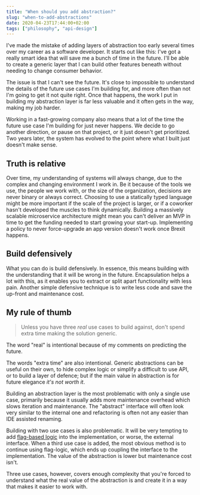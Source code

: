 ```yaml
---
title: "When should you add abstraction?"
slug: "when-to-add-abstractions"
date: 2020-04-23T17:44:00+02:00
tags: ["philosophy", "api-design"]
---
```


I've made the mistake of adding layers of abstraction too early several times
over my career as a software developer. It starts out like this: I've got a
really smart idea that will save me a bunch of time in the future. I'll be able
to create a generic layer that I can build other features beneath without
needing to change consumer behavior.

The issue is that I can't see the future. It's close to impossible to
understand the details of the future use cases I'm building for, and more often
than not I'm going to get it not quite right. Once that happens, the work I put
in building my abstraction layer is far less valuable and it often gets in the
way, making my job harder.

Working in a fast-growing company also means that a lot of the time the future
use case I'm building for just never happens. We decide to go another
direction, or pause on that project, or it just doesn't get prioritized. Two
years later, the system has evolved to the point where what I built just
doesn't make sense.

## Truth is relative

Over time, my understanding of systems will always change, due to the complex
and changing environment I work in. Be it because of the tools we use, the
people we work with, or the size of the organization, decisions are never
binary or always correct. Choosing to use a statically typed language might be
more important if the scale of the project is larger, or if a coworker hasn't
developed the muscles to think dynamically. Building a massively scalable
microservice architecture might mean you can't deliver an MVP in time to get
the funding needed to start growing your start-up. Implementing a policy to 
never force-upgrade an app version doesn't work once Brexit happens.

## Build defensively

What you can do is build defensively. In essence, this means building with the
understanding that it will be wrong in the future. Encapsulation helps a lot with
this, as it enables you to extract or split apart functionality with less pain.
Another simple defensive technique is to write less code and save the up-front
and maintenance cost.

## My rule of thumb

> Unless you have three _real_ use cases to build against, don't spend extra time making the solution generic.

The word "real" is intentional because of my comments on predicting the future.

The words "extra time" are also intentional. Generic abstractions can be useful
on their own, to hide complex logic or simplify a difficult to use API, or to
build a layer of defence; but if the main value in abstraction is for future
elegance _it's not worth it_.

Building an abstraction layer is the most problematic with only a single use
case, primarily because it usually adds more maintenance overhead which slows
iteration and maintenance. The "abstract" interface will often look very similar
to the internal one and refactoring is often not any easier than IDE assisted
renaming.

Building with two use cases is also problematic. It will be very tempting to
add [flag-based logic](https://martinfowler.com/bliki/FlagArgument.html) into the
implementation, or worse, the external interface. When a third use case is
added, the most obvious method is to continue using flag-logic, which ends up
coupling the interface to the implementation. The value of the abstraction is
lower but maintenance cost isn't.

Three use cases, however, covers enough complexity that you're forced to
understand what the real value of the abstraction is and create it in a way that
makes it easier to work with.
